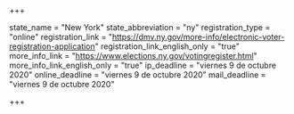 +++

state_name = "New York"
state_abbreviation = "ny"
registration_type = "online"
registration_link = "https://dmv.ny.gov/more-info/electronic-voter-registration-application"
registration_link_english_only = "true"
more_info_link = "https://www.elections.ny.gov/votingregister.html"
more_info_link_english_only = "true"
ip_deadline = "viernes 9 de octubre 2020"
online_deadline = "viernes 9 de octubre 2020"
mail_deadline = "viernes 9 de octubre 2020"

+++